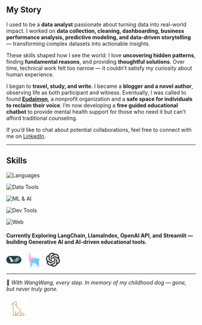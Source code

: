## My Story

I used to be a **data analyst** passionate about turning data into real-world impact. I worked on **data collection, cleaning, dashboarding, business performance analysis, predictive modeling, and data-driven storytelling** — transforming complex datasets into actionable insights.

These skills shaped how I see the world: I love **uncovering hidden patterns**, finding **fundamental reasons**, and providing **thoughtful solutions**. Over time, technical work felt too narrow — it couldn’t satisfy my curiosity about human experience.

I began to **travel, study, and write**. I became a **blogger and a novel author**, observing life as both participant and witness. Eventually, I was called to found **[Eudaimon](https://EudaimonAI.org)**, a nonprofit organization and a **safe space for individuals to reclaim their voice**. I’m now developing a **free guided educational chatbot** to provide mental health support for those who need it but can’t afford traditional counseling.

If you’d like to chat about potential collaborations, feel free to connect with me on [LinkedIn](https://linkedin.com/in/weimengduan).

---

## Skills

![Languages](https://skillicons.dev/icons?i=python,r)  

![Data Tools](https://skillicons.dev/icons?i=mysql,hive,sqlserver,oracle)  

![ML & AI](https://skillicons.dev/icons?i=sklearn,tensorflow,pytorch)  

![Dev Tools](https://skillicons.dev/icons?i=git,github,vscode,anaconda,console)  

![Web](https://skillicons.dev/icons?i=aws,azure)  

#### Currently Exploring **LangChain**, **LlamaIndex**, **OpenAI API**, and **Streamlit** — building Generative AI and AI-driven educational tools.
<span>
  <img src="./img/langchain-color.svg" width="40" height="40" alt="LangChain" style="margin-right:8px;" />
  <img src="./img/llamaindex-color.svg" width="40" height="40" alt="LlamaIndex" style="margin-right:8px;" />
  <img src="./img/openai.svg" width="40" height="40" alt="OpenAI" style="margin-right:8px;" />
</span>

---

🐾 *With WangWang, every step.*  *In memory of my childhood dog — gone, but never truly gone.* 

<img src="./img/dog.png" width="60" height="60" alt="dog" style="margin-right:8px;" />
